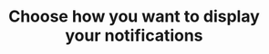 ---
permalink: /docs/advanced/presenters/
title: Choose how you want to display your notifications
published_at: 2020-11-28
updated_at: 2020-11-28
---